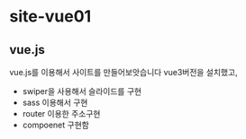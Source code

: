 # site-vue01

## vue.js

vue.js를 이용해서 사이트를 만들어보앗습니다
vue3버전을 설치했고,

- swiper을 사용해서 슬라이드를 구현
- sass 이용해서 구현
- router 이용한 주소구현
- compoenet 구현함
